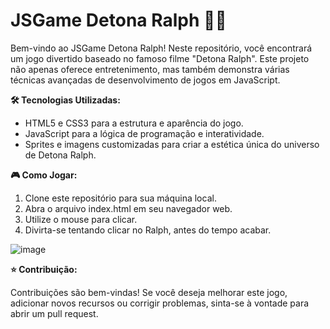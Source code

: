 # JSGame Detona Ralph 💪🏻

Bem-vindo ao JSGame Detona Ralph! Neste repositório, você encontrará um jogo divertido baseado no famoso filme "Detona Ralph". Este projeto não apenas oferece entretenimento, mas também demonstra várias técnicas avançadas de desenvolvimento de jogos em JavaScript.

**🛠️ Tecnologias Utilizadas:**

- HTML5 e CSS3 para a estrutura e aparência do jogo.
- JavaScript para a lógica de programação e interatividade.
- Sprites e imagens customizadas para criar a estética única do universo de Detona Ralph.

**🎮 Como Jogar:**

1. Clone este repositório para sua máquina local.
2. Abra o arquivo index.html em seu navegador web.
3. Utilize o mouse para clicar.
4. Divirta-se tentando clicar no Ralph, antes do tempo acabar.
 
![image](https://github.com/user-attachments/assets/eccd8db8-1693-417e-80ad-df7f424c6074)

**⭐ Contribuição:**

Contribuições são bem-vindas! Se você deseja melhorar este jogo, adicionar novos recursos ou corrigir problemas, sinta-se à vontade para abrir um pull request.


